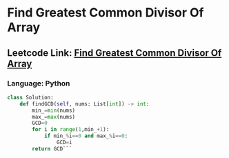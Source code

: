 # Find Greatest Common Divisor Of Array

## Leetcode Link: [Find Greatest Common Divisor Of Array](https://leetcode.com/problems/find-greatest-common-divisor-of-array/)
### Language: Python

```py
class Solution:
    def findGCD(self, nums: List[int]) -> int:
        min_=min(nums)
        max_=max(nums)
        GCD=0
        for i in range(1,min_+1):
            if min_%i==0 and max_%i==0:
                GCD=i
        return GCD```



